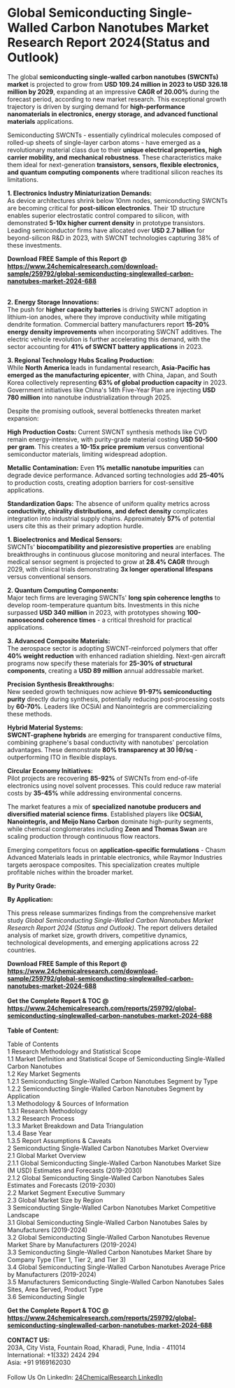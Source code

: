 <h1>Global Semiconducting Single-Walled Carbon Nanotubes Market Research Report 2024(Status and Outlook)</h1><p>The global <strong>semiconducting single-walled carbon nanotubes (SWCNTs) market</strong> is projected to grow from <strong>USD 109.24 million in 2023 to USD 326.18 million by 2029</strong>, expanding at an impressive <strong>CAGR of 20.00%</strong> during the forecast period, according to new market research. This exceptional growth trajectory is driven by surging demand for <strong>high-performance nanomaterials in electronics, energy storage, and advanced functional materials</strong> applications.</p><p>Semiconducting SWCNTs - essentially cylindrical molecules composed of rolled-up sheets of single-layer carbon atoms - have emerged as a revolutionary material class due to their <strong>unique electrical properties, high carrier mobility, and mechanical robustness</strong>. These characteristics make them ideal for next-generation <strong>transistors, sensors, flexible electronics, and quantum computing components</strong> where traditional silicon reaches its limitations.</p><p><strong>1. Electronics Industry Miniaturization Demands:</strong><br>
As device architectures shrink below 10nm nodes, semiconducting SWCNTs are becoming critical for <strong>post-silicon electronics</strong>. Their 1D structure enables superior electrostatic control compared to silicon, with demonstrated <strong>5-10x higher current density</strong> in prototype transistors. Leading semiconductor firms have allocated over <strong>USD 2.7 billion</strong> for beyond-silicon R&amp;D in 2023, with SWCNT technologies capturing 38% of these investments.</p><div><b>Download FREE Sample of this Report @ 
            <a href="https://www.24chemicalresearch.com/download-sample/259792/global-semiconducting-singlewalled-carbon-nanotubes-market-2024-688">
            https://www.24chemicalresearch.com/download-sample/259792/global-semiconducting-singlewalled-carbon-nanotubes-market-2024-688</a></b></div><br><p><strong>2. Energy Storage Innovations:</strong><br>
The push for <strong>higher capacity batteries</strong> is driving SWCNT adoption in lithium-ion anodes, where they improve conductivity while mitigating dendrite formation. Commercial battery manufacturers report <strong>15-20% energy density improvements</strong> when incorporating SWCNT additives. The electric vehicle revolution is further accelerating this demand, with the sector accounting for <strong>41% of SWCNT battery applications</strong> in 2023.</p><p><strong>3. Regional Technology Hubs Scaling Production:</strong><br>
While <strong>North America</strong> leads in fundamental research, <strong>Asia-Pacific has emerged as the manufacturing epicenter</strong>, with China, Japan, and South Korea collectively representing <strong>63% of global production capacity</strong> in 2023. Government initiatives like China's 14th Five-Year Plan are injecting <strong>USD 780 million</strong> into nanotube industrialization through 2025.</p><p>Despite the promising outlook, several bottlenecks threaten market expansion:</p><p><strong>High Production Costs:</strong> Current SWCNT synthesis methods like CVD remain energy-intensive, with purity-grade material costing <strong>USD 50-500 per gram</strong>. This creates a <strong>10-15x price premium</strong> versus conventional semiconductor materials, limiting widespread adoption.</p><p><strong>Metallic Contamination:</strong> Even <strong>1% metallic nanotube impurities</strong> can degrade device performance. Advanced sorting technologies add <strong>25-40%</strong> to production costs, creating adoption barriers for cost-sensitive applications.</p><p><strong>Standardization Gaps:</strong> The absence of uniform quality metrics across <strong>conductivity, chirality distributions, and defect density</strong> complicates integration into industrial supply chains. Approximately <strong>57%</strong> of potential users cite this as their primary adoption hurdle.</p><p><strong>1. Bioelectronics and Medical Sensors:</strong><br>
SWCNTs' <strong>biocompatibility and piezoresistive properties</strong> are enabling breakthroughs in continuous glucose monitoring and neural interfaces. The medical sensor segment is projected to grow at <strong>28.4% CAGR</strong> through 2029, with clinical trials demonstrating <strong>3x longer operational lifespans</strong> versus conventional sensors.</p><p><strong>2. Quantum Computing Components:</strong><br>
Major tech firms are leveraging SWCNTs' <strong>long spin coherence lengths</strong> to develop room-temperature quantum bits. Investments in this niche surpassed <strong>USD 340 million</strong> in 2023, with prototypes showing <strong>100-nanosecond coherence times</strong> - a critical threshold for practical applications.</p><p><strong>3. Advanced Composite Materials:</strong><br>
The aerospace sector is adopting SWCNT-reinforced polymers that offer <strong>40% weight reduction</strong> with enhanced radiation shielding. Next-gen aircraft programs now specify these materials for <strong>25-30% of structural components</strong>, creating a <strong>USD 89 million</strong> annual addressable market.</p><p><strong>Precision Synthesis Breakthroughs:</strong><br>
    New seeded growth techniques now achieve <strong>91-97% semiconducting purity</strong> directly during synthesis, potentially reducing post-processing costs by <strong>60-70%</strong>. Leaders like OCSiAl and Nanointegris are commercializing these methods.</p><p><strong>Hybrid Material Systems:</strong><br>
    <strong>SWCNT-graphene hybrids</strong> are emerging for transparent conductive films, combining graphene's basal conductivity with nanotubes' percolation advantages. These demonstrate <strong>80% transparency at 30 Î©/sq</strong> - outperforming ITO in flexible displays.</p><p><strong>Circular Economy Initiatives:</strong><br>
    Pilot projects are recovering <strong>85-92%</strong> of SWCNTs from end-of-life electronics using novel solvent processes. This could reduce raw material costs by <strong>35-45%</strong> while addressing environmental concerns.</p><p>The market features a mix of <strong>specialized nanotube producers and diversified material science firms</strong>. Established players like <strong>OCSiAl, Nanointegris, and Meijo Nano Carbon</strong> dominate high-purity segments, while chemical conglomerates including <strong>Zeon and Thomas Swan</strong> are scaling production through continuous flow reactors.</p><p>Emerging competitors focus on <strong>application-specific formulations</strong> - Chasm Advanced Materials leads in printable electronics, while Raymor Industries targets aerospace composites. This specialization creates multiple profitable niches within the broader market.</p><p><strong>By Purity Grade:</strong></p><p><strong>By Application:</strong></p><p>This press release summarizes findings from the comprehensive market study <em>Global Semiconducting Single-Walled Carbon Nanotubes Market Research Report 2024 (Status and Outlook)</em>. The report delivers detailed analysis of market size, growth drivers, competitive dynamics, technological developments, and emerging applications across 22 countries.</p><div><b>Download FREE Sample of this Report @ 
            <a href="https://www.24chemicalresearch.com/download-sample/259792/global-semiconducting-singlewalled-carbon-nanotubes-market-2024-688">
            https://www.24chemicalresearch.com/download-sample/259792/global-semiconducting-singlewalled-carbon-nanotubes-market-2024-688</a></b></div><br><div><b>Get the Complete Report & TOC @ 
            <a href="https://www.24chemicalresearch.com/reports/259792/global-semiconducting-singlewalled-carbon-nanotubes-market-2024-688">
            https://www.24chemicalresearch.com/reports/259792/global-semiconducting-singlewalled-carbon-nanotubes-market-2024-688</a></b></div><br>
            <b>Table of Content:</b><p>Table of Contents<br />
1 Research Methodology and Statistical Scope<br />
1.1 Market Definition and Statistical Scope of Semiconducting Single-Walled Carbon Nanotubes<br />
1.2 Key Market Segments<br />
1.2.1 Semiconducting Single-Walled Carbon Nanotubes Segment by Type<br />
1.2.2 Semiconducting Single-Walled Carbon Nanotubes Segment by Application<br />
1.3 Methodology & Sources of Information<br />
1.3.1 Research Methodology<br />
1.3.2 Research Process<br />
1.3.3 Market Breakdown and Data Triangulation<br />
1.3.4 Base Year<br />
1.3.5 Report Assumptions & Caveats<br />
2 Semiconducting Single-Walled Carbon Nanotubes Market Overview<br />
2.1 Global Market Overview<br />
2.1.1 Global Semiconducting Single-Walled Carbon Nanotubes Market Size (M USD) Estimates and Forecasts (2019-2030)<br />
2.1.2 Global Semiconducting Single-Walled Carbon Nanotubes Sales Estimates and Forecasts (2019-2030)<br />
2.2 Market Segment Executive Summary<br />
2.3 Global Market Size by Region<br />
3 Semiconducting Single-Walled Carbon Nanotubes Market Competitive Landscape<br />
3.1 Global Semiconducting Single-Walled Carbon Nanotubes Sales by Manufacturers (2019-2024)<br />
3.2 Global Semiconducting Single-Walled Carbon Nanotubes Revenue Market Share by Manufacturers (2019-2024)<br />
3.3 Semiconducting Single-Walled Carbon Nanotubes Market Share by Company Type (Tier 1, Tier 2, and Tier 3)<br />
3.4 Global Semiconducting Single-Walled Carbon Nanotubes Average Price by Manufacturers (2019-2024)<br />
3.5 Manufacturers Semiconducting Single-Walled Carbon Nanotubes Sales Sites, Area Served, Product Type<br />
3.6 Semiconducting Single</p><div><b>Get the Complete Report & TOC @ 
            <a href="https://www.24chemicalresearch.com/reports/259792/global-semiconducting-singlewalled-carbon-nanotubes-market-2024-688">
            https://www.24chemicalresearch.com/reports/259792/global-semiconducting-singlewalled-carbon-nanotubes-market-2024-688</a></b></div><br><b>CONTACT US:</b><br>
            203A, City Vista, Fountain Road, Kharadi, Pune, India - 411014<br>
            International: +1(332) 2424 294<br>
            Asia: +91 9169162030 <br><br>
            Follow Us On LinkedIn: <a href="https://www.linkedin.com/company/24chemicalresearch/">24ChemicalResearch LinkedIn</a>